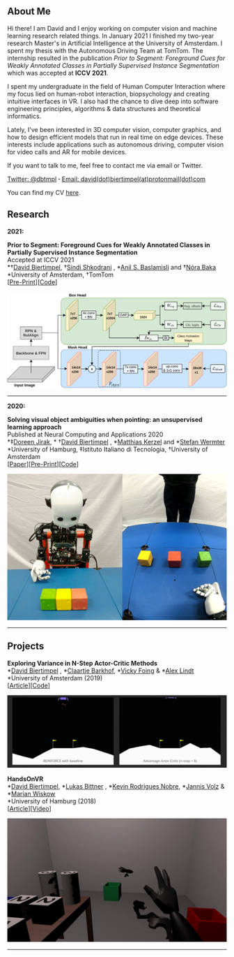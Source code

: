 ## About Me

Hi there! I am David and I enjoy working on computer vision and machine learning research related things. In January
2021 I finished my two-year research Master's in Artificial Intelligence at the University of Amsterdam. I spent my
thesis with the Autonomous Driving Team at TomTom. The internship resulted in the publication _Prior to Segment:
Foreground Cues for Weakly Annotated Classes in Partially Supervised Instance Segmentation_ which was accepted at __ICCV
2021__.

I spent my undergraduate in the field of Human Computer Interaction where my focus lied on human-robot interaction,
biopsychology and creating intuitive interfaces in VR. I also had the chance to dive deep into software engineering
principles, algorithms & data structures and theoretical informatics.

Lately, I've been interested in 3D computer vision, computer graphics, and how to design efficient models that run in
real time on edge devices. These interests include applications such as autonomous driving, computer vision for video
calls and AR for mobile devices.

If you want to talk to me, feel free to contact me via email or Twitter.

[Twitter: @dbtmpl](https://twitter.com/dbtmpl)
__⋅__ [Email: david(dot)biertimpel(at)protonmail(dot)com](mailto:david.biertimpel@protonmail.com)

You can find my CV [here](https://github.com/dbtmpl/Curriculum-Vitae).

## Research

**2021:** <br>

**Prior to Segment: Foreground Cues for Weakly Annotated Classes in Partially Supervised Instance Segmentation** <br>
Accepted at ICCV 2021 <br>
*†[David Biertimpel](https://scholar.google.com/citations?user=AIu7ihgAAAAJ&hl=en),
†[Sindi Shkodrani](https://scholar.google.nl/citations?user=fFVkKNgAAAAJ&hl=en)
, *[Anil S. Baslamisli](https://scholar.google.nl/citations?user=mc4l2J4AAAAJ&hl=en) and
†[Nóra Baka](https://scholar.google.com/citations?user=ahfzQHEAAAAJ&hl=en) <br>
*University of Amsterdam, †TomTom<br>
[[Pre-Print](https://arxiv.org/abs/2011.11787)][[Code](https://github.com/dbtmpl/OPMask)]

![Image](assets/opmask1.png?raw=true)

---

**2020:** <br>

**Solving visual object ambiguities when pointing: an unsupervised learning approach**<br>
Published at Neural Computing and Applications 2020 <br>
*‡[Doreen Jirak](https://scholar.google.com/citations?user=-HgMDDYAAAAJ&hl), *
†[David Biertimpel](https://scholar.google.com/citations?user=AIu7ihgAAAAJ&hl=en)
, *[Matthias Kerzel](https://www.inf.uni-hamburg.de/en/inst/ab/wtm/people/kerzel.html)
and *[Stefan Wermter](https://www.inf.uni-hamburg.de/en/inst/ab/wtm/people/wermter.html) <br>
*University of Hamburg, ‡Istituto Italiano di Tecnologia, †University of Amsterdam<br>
[[Paper](https://link.springer.com/article/10.1007/s00521-020-05109-w)][[Pre-Print](https://arxiv.org/abs/1912.06449)][[Code](https://github.com/dbtmpl/Solving-Visual-Object-Ambiguities-when-Pointing)]

![Image](assets/pointing1.png?raw=true)

---

## Projects

**Exploring Variance in N-Step Actor-Critic Methods** <br>
*[David Biertimpel](https://scholar.google.com/citations?user=AIu7ihgAAAAJ&hl=en)
, *[Claartje Barkhof](https://github.com/ClaartjeBarkhof), *[Vicky Foing](https://github.com/victoriafoing)
& *[Alex Lindt](https://github.com/alex-lindt) <br>
*University of Amsterdam (2019) <br>
[[Article](rl_section.md)][[Code](https://github.com/dbtmpl/OPMask)]

![Lunar_landar](assets/rl_article/Lunar_landar.gif)

**HandsOnVR** <br>
*[David Biertimpel](https://scholar.google.com/citations?user=AIu7ihgAAAAJ&hl=en), *[Lukas Bittner]()
, *[Kevin Rodrigues Nobre](), *[Jannis Volz]() & *[Marian Wiskow]() <br>
*University of Hamburg (2018) <br>
[[Article](https://www.inf.uni-hamburg.de/en/inst/ab/hci/projects/handsonvr.html)][[Video](https://www.youtube.com/watch?v=0a2r9THnyvg)]

![handsonvr2](assets/handsonvr2.jpg)

---